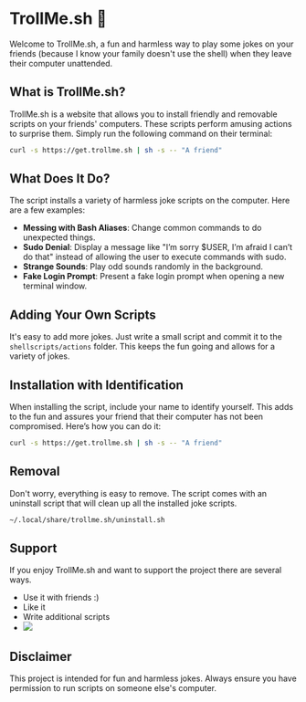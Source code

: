 # TrollMe.sh 🧌

Welcome to TrollMe.sh, a fun and harmless way to play some jokes on your friends (because I know your family doesn't use the shell) when they leave their computer unattended. 

## What is TrollMe.sh?

TrollMe.sh is a website that allows you to install friendly and removable scripts on your friends' computers. These scripts perform amusing actions to surprise them. Simply run the following command on their terminal:

```sh
curl -s https://get.trollme.sh | sh -s -- "A friend"
```

## What Does It Do?

The script installs a variety of harmless joke scripts on the computer. Here are a few examples:

- **Messing with Bash Aliases**: Change common commands to do unexpected things.
- **Sudo Denial**: Display a message like "I’m sorry $USER, I’m afraid I can’t do that" instead of allowing the user to execute commands with sudo.
- **Strange Sounds**: Play odd sounds randomly in the background.
- **Fake Login Prompt**: Present a fake login prompt when opening a new terminal window.

## Adding Your Own Scripts

It's easy to add more jokes. Just write a small script and commit it to the `shellscripts/actions` folder. This keeps the fun going and allows for a variety of jokes.

## Installation with Identification

When installing the script, include your name to identify yourself. This adds to the fun and assures your friend that their computer has not been compromised. Here’s how you can do it:

```sh
curl -s https://get.trollme.sh | sh -s -- "A friend"
```

## Removal

Don't worry, everything is easy to remove. The script comes with an uninstall script that will clean up all the installed joke scripts.

```sh
~/.local/share/trollme.sh/uninstall.sh
```

## Support

If you enjoy TrollMe.sh and want to support the project there are several ways.

* Use it with friends :)
* Like it
* Write additional scripts
* <a href="https://www.buymeacoffee.com/bottiger"><img src="https://img.buymeacoffee.com/button-api/?text=Buy me a coffee&emoji=&slug=bottiger&button_colour=FFDD00&font_colour=000000&font_family=Cookie&outline_colour=000000&coffee_colour=ffffff"></a>

## Disclaimer

This project is intended for fun and harmless jokes. Always ensure you have permission to run scripts on someone else's computer.